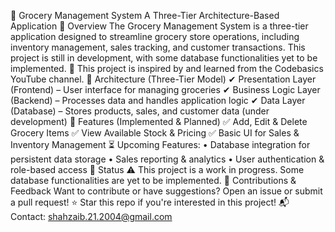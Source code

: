 🛒 Grocery Management System
A Three-Tier Architecture-Based Application
🚀 Overview
The Grocery Management System is a three-tier application designed to streamline grocery store operations, including inventory management, sales tracking, and customer transactions. This project is still in development, with some database functionalities yet to be implemented.
📌 This project is inspired by and learned from the Codebasics YouTube channel.
🔗 Architecture (Three-Tier Model)
✔ Presentation Layer (Frontend) – User interface for managing groceries
✔ Business Logic Layer (Backend) – Processes data and handles application logic
✔ Data Layer (Database) – Stores products, sales, and customer data (under development)
📌 Features (Implemented & Planned)
✅ Add, Edit & Delete Grocery Items
✅ View Available Stock & Pricing
✅ Basic UI for Sales & Inventory Management
⏳ Upcoming Features:
•	Database integration for persistent data storage
•	Sales reporting & analytics
•	User authentication & role-based access
📌 Status
⚠️ This project is a work in progress. Some database functionalities are yet to be implemented.
📧 Contributions & Feedback
Want to contribute or have suggestions? Open an issue or submit a pull request!
⭐ Star this repo if you're interested in this project!
📬 Contact: shahzaib.21.2004@gmail.com

